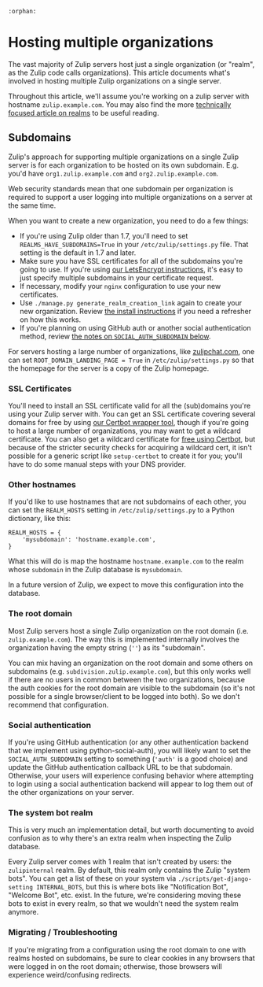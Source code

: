 ```eval_rst
:orphan:
```

# Hosting multiple organizations

The vast majority of Zulip servers host just a single organization (or
"realm", as the Zulip code calls organizations).  This article
documents what's involved in hosting multiple Zulip organizations on a
single server.

Throughout this article, we'll assume you're working on a zulip server
with hostname `zulip.example.com`.  You may also find the more
[technically focused article on realms](../subsystems/realms.html) to be useful
reading.

## Subdomains

Zulip's approach for supporting multiple organizations on a single
Zulip server is for each organization to be hosted on its own
subdomain.  E.g. you'd have `org1.zulip.example.com` and
`org2.zulip.example.com`.

Web security standards mean that one subdomain per organization is
required to support a user logging into multiple organizations on a
server at the same time.

When you want to create a new organization, you need to do a few
things:

* If you're using Zulip older than 1.7, you'll need to set
  `REALMS_HAVE_SUBDOMAINS=True` in your `/etc/zulip/settings.py`
  file.  That setting is the default in 1.7 and later.
* Make sure you have SSL certificates for all of the subdomains you're
  going to use.  If you're using
  [our LetsEncrypt instructions](ssl-certificates.html), it's easy to
  just specify multiple subdomains in your certificate request.
* If necessary, modify your `nginx` configuration to use your new
  certificates.
* Use `./manage.py generate_realm_creation_link` again to create your
  new organization.  Review
  [the install instructions](install.html) if you need a
  refresher on how this works.
* If you're planning on using GitHub auth or another social
  authentication method, review
  [the notes on `SOCIAL_AUTH_SUBDOMAIN` below](#social-authentication).

For servers hosting a large number of organizations, like
[zulipchat.com](https://zulipchat.com), one can set
`ROOT_DOMAIN_LANDING_PAGE = True` in `/etc/zulip/settings.py` so that
the homepage for the server is a copy of the Zulip homepage.

### SSL Certificates

You'll need to install an SSL certificate valid for all the
(sub)domains you're using your Zulip server with.  You can get an SSL
certificate covering several domains for free by using
[our Certbot wrapper tool](../production/ssl-certificates.html#after-zulip-is-already-installed),
though if you're going to host a large number of organizations, you
may want to get a wildcard certificate.  You can also get a wildcard
certificate for
[free using Certbot](https://community.letsencrypt.org/t/getting-wildcard-certificates-with-certbot/56285),
but because of the stricter security checks for acquiring a wildcard
cert, it isn't possible for a generic script like `setup-certbot` to
create it for you; you'll have to do some manual steps with your DNS
provider.

### Other hostnames

If you'd like to use hostnames that are not subdomains of each other,
you can set the `REALM_HOSTS` setting in `/etc/zulip/settings.py` to a
Python dictionary, like this:

```
REALM_HOSTS = {
    'mysubdomain': 'hostname.example.com',
}
```

What this will do is map the hostname `hostname.example.com` to the
realm whose `subdomain` in the Zulip database is `mysubdomain`.

In a future version of Zulip, we expect to move this configuration
into the database.

### The root domain

Most Zulip servers host a single Zulip organization on the root domain
(i.e. `zulip.example.com`).  The way this is implemented internally
involves the organization having the empty string (`''`) as its
"subdomain".

You can mix having an organization on the root domain and some others
on subdomains (e.g. `subdivision.zulip.example.com`), but this only
works well if there are no users in common between the two
organizations, because the auth cookies for the root domain are
visible to the subdomain (so it's not possible for a single
browser/client to be logged into both).  So we don't recommend that
configuration.

### Social authentication

If you're using GitHub authentication (or any other authentication
backend that we implement using python-social-auth), you will likely
want to set the `SOCIAL_AUTH_SUBDOMAIN` setting to something (`'auth'`
is a good choice) and update the GitHub authentication callback URL to
be that subdomain.  Otherwise, your users will experience confusing
behavior where attempting to login using a social authentication
backend will appear to log them out of the other organizations on your
server.

### The system bot realm

This is very much an implementation detail, but worth documenting to
avoid confusion as to why there's an extra realm when inspecting the
Zulip database.

Every Zulip server comes with 1 realm that isn't created by users: the
`zulipinternal` realm.  By default, this realm only contains the Zulip "system
bots".  You can get a list of these on your system via
`./scripts/get-django-setting INTERNAL_BOTS`, but this is where bots
like "Notification Bot", "Welcome Bot", etc. exist.  In the future,
we're considering moving these bots to exist in every realm, so that
we wouldn't need the system realm anymore.

### Migrating / Troubleshooting

If you're migrating from a configuration using the root domain to one
with realms hosted on subdomains, be sure to clear cookies in any
browsers that were logged in on the root domain; otherwise, those
browsers will experience weird/confusing redirects.
